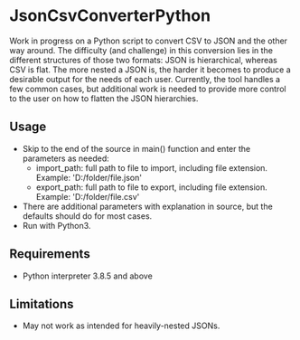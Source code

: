 # JsonCsvConverterPython
Work in progress on a Python script to convert CSV to JSON and the other way around.
The difficulty (and challenge) in this conversion lies in the different structures of those two formats: JSON is hierarchical, whereas CSV is flat.
The more nested a JSON is, the harder it becomes to produce a desirable output for the needs of each user.
Currently, the tool handles a few common cases, but additional work is needed to provide more control to the user on how to flatten the JSON hierarchies.

## Usage
- Skip to the end of the source in main() function and enter the parameters as needed:
    - import_path: full path to file to import, including file extension. Example: 'D:/folder/file.json'
    - export_path: full path to file to export, including file extension. Example: 'D:/folder/file.csv'
- There are additional parameters with explanation in source, but the defaults should do for most cases.
- Run with Python3.

## Requirements
- Python interpreter 3.8.5 and above

## Limitations
- May not work as intended for heavily-nested JSONs.
